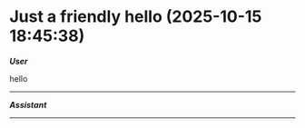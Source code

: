 <!-- Generated by SpecStory -->

# Just a friendly hello (2025-10-15 18:45:38)

_**User**_

hello

---

_**Assistant**_



---

